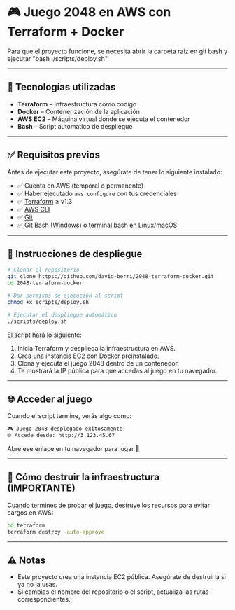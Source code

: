 # 🎮 Juego 2048 en AWS con Terraform + Docker

Para que el proyecto funcione, se necesita abrir la carpeta raiz en git bash y ejecutar "bash ./scripts/deploy.sh"

---

## 📌 Tecnologías utilizadas

- **Terraform** – Infraestructura como código
- **Docker** – Contenerización de la aplicación
- **AWS EC2** – Máquina virtual donde se ejecuta el contenedor
- **Bash** – Script automático de despliegue

---

## ✅ Requisitos previos

Antes de ejecutar este proyecto, asegúrate de tener lo siguiente instalado:

- ✅ Cuenta en AWS (temporal o permanente)
- ✅ Haber ejecutado `aws configure` con tus credenciales
- ✅ [Terraform](https://www.terraform.io/downloads) ≥ v1.3
- ✅ [AWS CLI](https://docs.aws.amazon.com/cli/latest/userguide/install-cliv2.html)
- ✅ [Git](https://git-scm.com/)
- ✅ [Git Bash (Windows)](https://gitforwindows.org/) o terminal bash en Linux/macOS

---

## 🚀 Instrucciones de despliegue

```bash
# Clonar el repositorio
git clone https://github.com/david-berri/2048-terraform-docker.git
cd 2048-terraform-docker

# Dar permisos de ejecución al script
chmod +x scripts/deploy.sh

# Ejecutar el despliegue automático
./scripts/deploy.sh
```

El script hará lo siguiente:

1. Inicia Terraform y despliega la infraestructura en AWS.
2. Crea una instancia EC2 con Docker preinstalado.
3. Clona y ejecuta el juego 2048 dentro de un contenedor.
4. Te mostrará la IP pública para que accedas al juego en tu navegador.

---

## 🌐 Acceder al juego

Cuando el script termine, verás algo como:

```bash
🎮 Juego 2048 desplegado exitosamente.
🌐 Accede desde: http://3.123.45.67
```

Abre ese enlace en tu navegador para jugar 🎉

---

## 🧼 Cómo destruir la infraestructura (IMPORTANTE)

Cuando termines de probar el juego, destruye los recursos para evitar cargos en AWS:

```bash
cd terraform
terraform destroy -auto-approve
```

---

## ⚠️ Notas

- Este proyecto crea una instancia EC2 pública. Asegúrate de destruirla si ya no la usas.
- Si cambias el nombre del repositorio o el script, actualiza las rutas correspondientes.
